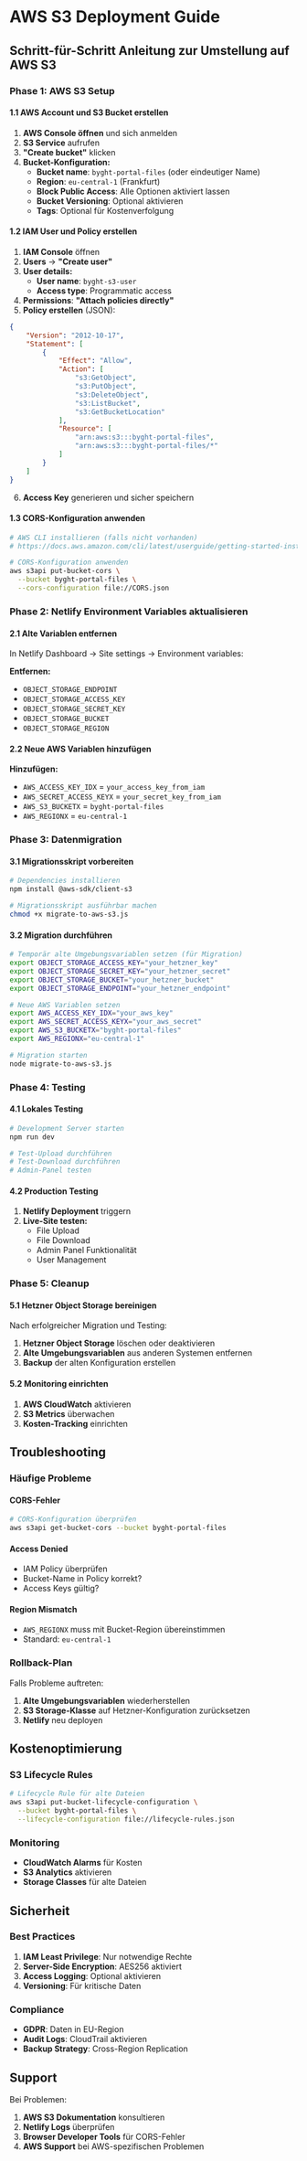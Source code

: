 # AWS S3 Deployment Guide

## Schritt-für-Schritt Anleitung zur Umstellung auf AWS S3

### Phase 1: AWS S3 Setup

#### 1.1 AWS Account und S3 Bucket erstellen

1. **AWS Console öffnen** und sich anmelden
2. **S3 Service** aufrufen
3. **"Create bucket"** klicken
4. **Bucket-Konfiguration:**
   - **Bucket name**: `byght-portal-files` (oder eindeutiger Name)
   - **Region**: `eu-central-1` (Frankfurt)
   - **Block Public Access**: Alle Optionen aktiviert lassen
   - **Bucket Versioning**: Optional aktivieren
   - **Tags**: Optional für Kostenverfolgung

#### 1.2 IAM User und Policy erstellen

1. **IAM Console** öffnen
2. **Users** → **"Create user"**
3. **User details:**
   - **User name**: `byght-s3-user`
   - **Access type**: Programmatic access
4. **Permissions**: **"Attach policies directly"**
5. **Policy erstellen** (JSON):

```json
{
    "Version": "2012-10-17",
    "Statement": [
        {
            "Effect": "Allow",
            "Action": [
                "s3:GetObject",
                "s3:PutObject",
                "s3:DeleteObject",
                "s3:ListBucket",
                "s3:GetBucketLocation"
            ],
            "Resource": [
                "arn:aws:s3:::byght-portal-files",
                "arn:aws:s3:::byght-portal-files/*"
            ]
        }
    ]
}
```

6. **Access Key** generieren und sicher speichern

#### 1.3 CORS-Konfiguration anwenden

```bash
# AWS CLI installieren (falls nicht vorhanden)
# https://docs.aws.amazon.com/cli/latest/userguide/getting-started-install.html

# CORS-Konfiguration anwenden
aws s3api put-bucket-cors \
  --bucket byght-portal-files \
  --cors-configuration file://CORS.json
```

### Phase 2: Netlify Environment Variables aktualisieren

#### 2.1 Alte Variablen entfernen

In Netlify Dashboard → Site settings → Environment variables:

**Entfernen:**
- `OBJECT_STORAGE_ENDPOINT`
- `OBJECT_STORAGE_ACCESS_KEY`
- `OBJECT_STORAGE_SECRET_KEY`
- `OBJECT_STORAGE_BUCKET`
- `OBJECT_STORAGE_REGION`

#### 2.2 Neue AWS Variablen hinzufügen

**Hinzufügen:**
- `AWS_ACCESS_KEY_IDX` = `your_access_key_from_iam`
- `AWS_SECRET_ACCESS_KEYX` = `your_secret_key_from_iam`
- `AWS_S3_BUCKETX` = `byght-portal-files`
- `AWS_REGIONX` = `eu-central-1`

### Phase 3: Datenmigration

#### 3.1 Migrationsskript vorbereiten

```bash
# Dependencies installieren
npm install @aws-sdk/client-s3

# Migrationsskript ausführbar machen
chmod +x migrate-to-aws-s3.js
```

#### 3.2 Migration durchführen

```bash
# Temporär alte Umgebungsvariablen setzen (für Migration)
export OBJECT_STORAGE_ACCESS_KEY="your_hetzner_key"
export OBJECT_STORAGE_SECRET_KEY="your_hetzner_secret"
export OBJECT_STORAGE_BUCKET="your_hetzner_bucket"
export OBJECT_STORAGE_ENDPOINT="your_hetzner_endpoint"

# Neue AWS Variablen setzen
export AWS_ACCESS_KEY_IDX="your_aws_key"
export AWS_SECRET_ACCESS_KEYX="your_aws_secret"
export AWS_S3_BUCKETX="byght-portal-files"
export AWS_REGIONX="eu-central-1"

# Migration starten
node migrate-to-aws-s3.js
```

### Phase 4: Testing

#### 4.1 Lokales Testing

```bash
# Development Server starten
npm run dev

# Test-Upload durchführen
# Test-Download durchführen
# Admin-Panel testen
```

#### 4.2 Production Testing

1. **Netlify Deployment** triggern
2. **Live-Site testen:**
   - File Upload
   - File Download
   - Admin Panel Funktionalität
   - User Management

### Phase 5: Cleanup

#### 5.1 Hetzner Object Storage bereinigen

Nach erfolgreicher Migration und Testing:

1. **Hetzner Object Storage** löschen oder deaktivieren
2. **Alte Umgebungsvariablen** aus anderen Systemen entfernen
3. **Backup** der alten Konfiguration erstellen

#### 5.2 Monitoring einrichten

1. **AWS CloudWatch** aktivieren
2. **S3 Metrics** überwachen
3. **Kosten-Tracking** einrichten

## Troubleshooting

### Häufige Probleme

#### CORS-Fehler
```bash
# CORS-Konfiguration überprüfen
aws s3api get-bucket-cors --bucket byght-portal-files
```

#### Access Denied
- IAM Policy überprüfen
- Bucket-Name in Policy korrekt?
- Access Keys gültig?

#### Region Mismatch
- `AWS_REGIONX` muss mit Bucket-Region übereinstimmen
- Standard: `eu-central-1`

### Rollback-Plan

Falls Probleme auftreten:

1. **Alte Umgebungsvariablen** wiederherstellen
2. **S3 Storage-Klasse** auf Hetzner-Konfiguration zurücksetzen
3. **Netlify** neu deployen

## Kostenoptimierung

### S3 Lifecycle Rules

```bash
# Lifecycle Rule für alte Dateien
aws s3api put-bucket-lifecycle-configuration \
  --bucket byght-portal-files \
  --lifecycle-configuration file://lifecycle-rules.json
```

### Monitoring

- **CloudWatch Alarms** für Kosten
- **S3 Analytics** aktivieren
- **Storage Classes** für alte Dateien

## Sicherheit

### Best Practices

1. **IAM Least Privilege**: Nur notwendige Rechte
2. **Server-Side Encryption**: AES256 aktiviert
3. **Access Logging**: Optional aktivieren
4. **Versioning**: Für kritische Daten

### Compliance

- **GDPR**: Daten in EU-Region
- **Audit Logs**: CloudTrail aktivieren
- **Backup Strategy**: Cross-Region Replication

## Support

Bei Problemen:

1. **AWS S3 Dokumentation** konsultieren
2. **Netlify Logs** überprüfen
3. **Browser Developer Tools** für CORS-Fehler
4. **AWS Support** bei AWS-spezifischen Problemen
